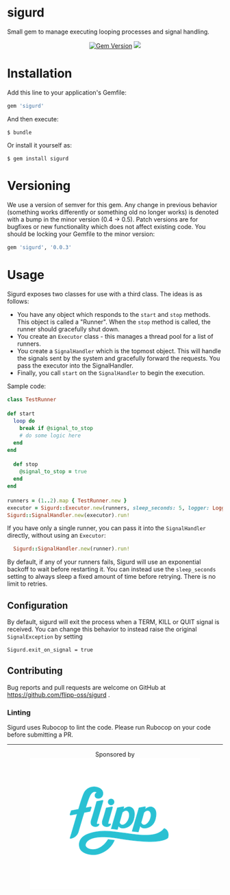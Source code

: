 # sigurd
Small gem to manage executing looping processes and signal handling.

<p align="center">
  <a href="https://badge.fury.io/rb/sigurd"><img src="https://badge.fury.io/rb/sigurd.svg" alt="Gem Version" height="18"></a>
  <a href="https://codeclimate.com/github/flipp-oss/sigurd/maintainability"><img src="https://api.codeclimate.com/v1/badges/a5fc45a193abadc4e45b/maintainability" /></a>
</p>

# Installation

Add this line to your application's Gemfile:
```ruby
gem 'sigurd'
```

And then execute:

    $ bundle

Or install it yourself as:

    $ gem install sigurd

# Versioning

We use a version of semver for this gem. Any change in previous behavior 
(something works differently or something old no longer works)
is denoted with a bump in the minor version (0.4 -> 0.5). Patch versions 
are for bugfixes or new functionality which does not affect existing code. You
should be locking your Gemfile to the minor version:

```ruby
gem 'sigurd', '0.0.3'
```

# Usage

Sigurd exposes two classes for use with a third class. The ideas is as follows:

* You have any object which responds to the `start` and `stop` methods.
  This object is called a "Runner". When the `stop` method is called,
  the runner should gracefully shut down.
* You create an `Executor` class - this manages a thread pool for a
  list of runners.
* You create a `SignalHandler` which is the topmost object. This will
  handle the signals sent by the system and gracefully forward the
  requests. You pass the executor into the SignalHandler.
* Finally, you call `start` on the `SignalHandler` to begin the execution.

Sample code:

```ruby
class TestRunner

def start
  loop do
    break if @signal_to_stop
    # do some logic here
  end
end

  def stop
    @signal_to_stop = true
  end
end

runners = (1..2).map { TestRunner.new }
executor = Sigurd::Executor.new(runners, sleep_seconds: 5, logger: Logger.new(STDOUT))
Sigurd::SignalHandler.new(executor).run!
```

If you have only a single runner, you can pass it into the `SignalHandler`
directly, without using an `Executor`:

```ruby
  Sigurd::SignalHandler.new(runner).run!
```

By default, if any of your runners fails, Sigurd will use an exponential
backoff to wait before restarting it. You can instead use the `sleep_seconds`
setting to always sleep a fixed amount of time before retrying. There
is no limit to retries.

## Configuration

By default, sigurd will exit the process when a TERM, KILL or QUIT signal is received. You can change this 
behavior to instead raise the original `SignalException` by setting

    Sigurd.exit_on_signal = true

## Contributing

Bug reports and pull requests are welcome on GitHub at https://github.com/flipp-oss/sigurd .

### Linting

Sigurd uses Rubocop to lint the code. Please run Rubocop on your code 
before submitting a PR.

---
<p align="center">
  Sponsored by<br/>
  <a href="https://corp.flipp.com/">
    <img src="support/flipp-logo.png" title="Flipp logo" style="border:none;"/>
  </a>
</p>
